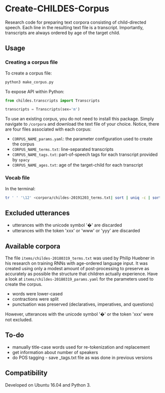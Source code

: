 # Create-CHILDES-Corpus

Research code for preparing text corpora consisting of child-directed speech.
Each line in the resulting text file is a transcript.
Importantly, transcripts are always ordered by age of the target child.

## Usage

### Creating a corpus file

To create a corpus file:

```bash
python3 make_corpus.py
```

To expose API within Python:

```python
from childes.transcripts import Transcripts

transcripts = Transcripts(sex='m')
```

To use an existing corpus, you do not need to install this package. 
Simply navigate to `/corpora` and download the text file of your choice. 
Notice, there are four files associated with each corpus:
* `CORPUS_NAME_params.yaml`: the parameter configuration used to create the corpus
* `CORPUS_NAME_terms.txt`: line-separated transcripts
* `CORPUS_NAME_tags.txt`: part-of-speech tags for each transcript provided by `spacy`
* `CORPUS_NAME_ages.txt`: age of the target-child for each transcript

### Vocab file

In the terminal:

```bash
tr ' ' '\12' <corpora/childes-20191203_terms.txt| sort | uniq -c | sort -nr > corpora/childes-20191203_vocab.txt
```

## Excluded utterances

*  utterances with the unicode symbol '�' are discarded
*  utterances with the token 'xxx' or 'www' or 'yyy' are discarded

## Available corpora

The file `items/childes-20180319_terms.txt` was used by Philip Huebner in his research on training RNNs with age-ordered language input.
It was created using only a modest amount of post-processing to preserve as accurately as possible the structure that children actually experience. 
Have a look at `items/childes-20180319_params.yaml` for the parameters used to create the corpus.

* words were lower-cased
* contractions were split
* punctuation was preserved (declaratives, imperatives, and questions)

However, utterances with the unicode symbol '�' or the token 'xxx' were not excluded. 

## To-do

* manually title-case words used for re-tokenization and replacement
* get information about number of speakers
* do POS tagging - save _tags.txt file as was done in previous versions

## Compatibility

Developed on Ubuntu 16.04 and Python 3. 
